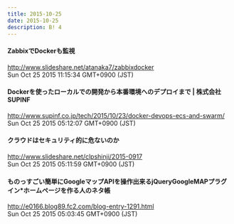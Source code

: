 ```yaml
---
title: 2015-10-25
date: 2015-10-25
description: B! 4
---
```


#### ZabbixでDockerも監視 
http://www.slideshare.net/atanaka7/zabbixdocker<br>
Sun Oct 25 2015 11:15:34 GMT+0900 (JST)<br>


#### Dockerを使ったローカルでの開発から本番環境へのデプロイまで | 株式会社SUPINF
http://www.supinf.co.jp/tech/2015/10/23/docker-devops-ecs-and-swarm/<br>
Sun Oct 25 2015 05:12:07 GMT+0900 (JST)<br>


#### クラウドはセキュリティ的に危ないのか
http://www.slideshare.net/clpshinji/2015-0917<br>
Sun Oct 25 2015 05:11:59 GMT+0900 (JST)<br>


#### ものっすごい簡単にGoogleマップAPIを操作出来るjQueryGoogleMAPプラグイン*ホームページを作る人のネタ帳
http://e0166.blog89.fc2.com/blog-entry-1291.html<br>
Sun Oct 25 2015 05:03:45 GMT+0900 (JST)<br>


